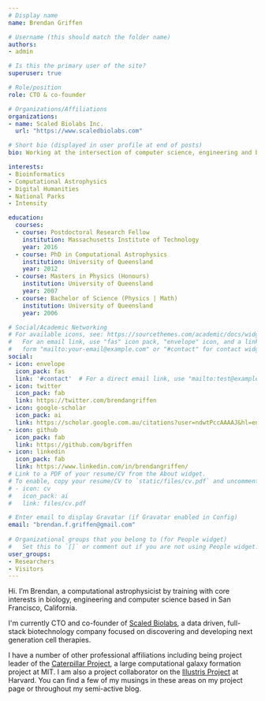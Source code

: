 ```yaml
---
# Display name
name: Brendan Griffen

# Username (this should match the folder name)
authors:
- admin

# Is this the primary user of the site?
superuser: true

# Role/position
role: CTO & co-founder

# Organizations/Affiliations
organizations:
- name: Scaled Biolabs Inc.
  url: "https://www.scaledbiolabs.com"

# Short bio (displayed in user profile at end of posts)
bio: Working at the intersection of computer science, engineering and biology.

interests:
- Bioinformatics
- Computational Astrophysics
- Digital Humanities
- National Parks
- Intensity

education:
  courses:
  - course: Postdoctoral Research Fellow
    institution: Massachusetts Institute of Technology
    year: 2016
  - course: PhD in Computational Astrophysics
    institution: University of Queensland
    year: 2012
  - course: Masters in Physics (Honours)
    institution: University of Queensland
    year: 2007
  - course: Bachelor of Science (Physics | Math)
    institution: University of Queensland
    year: 2006

# Social/Academic Networking
# For available icons, see: https://sourcethemes.com/academic/docs/widgets/#icons
#   For an email link, use "fas" icon pack, "envelope" icon, and a link in the
#   form "mailto:your-email@example.com" or "#contact" for contact widget.
social:
- icon: envelope
  icon_pack: fas
  link: '#contact'  # For a direct email link, use "mailto:test@example.org".
- icon: twitter
  icon_pack: fab
  link: https://twitter.com/brendangriffen
- icon: google-scholar
  icon_pack: ai
  link: https://scholar.google.com.au/citations?user=ndwtPccAAAAJ&hl=en
- icon: github
  icon_pack: fab
  link: https://github.com/bgriffen
- icon: linkedin
  icon_pack: fab
  link: https://www.linkedin.com/in/brendangriffen/
# Link to a PDF of your resume/CV from the About widget.
# To enable, copy your resume/CV to `static/files/cv.pdf` and uncomment the lines below.  
# - icon: cv
#   icon_pack: ai
#   link: files/cv.pdf

# Enter email to display Gravatar (if Gravatar enabled in Config)
email: "brendan.f.griffen@gmail.com"
  
# Organizational groups that you belong to (for People widget)
#   Set this to `[]` or comment out if you are not using People widget.  
user_groups:
- Researchers
- Visitors
---
```


Hi. I’m Brendan, a computational astrophysicist by training with core interests in biology, engineering and computer science based in San Francisco, California. 

I'm currently CTO and co-founder of [Scaled Biolabs](https://www.scaledbiolabs.com/), a data driven, full-stack biotechnology company focused on discovering and developing next generation cell therapies. 

I have a number of other professional affiliations including being project leader of the [Caterpillar Project](https://www.caterpillarproject.org/), a large computational galaxy formation project at MIT. I am also a project collaborator on the [Illustris Project](http://www.illustris-project.org/) at Harvard. You can find a few of my musings in these areas on my project page or throughout my semi-active blog. 
